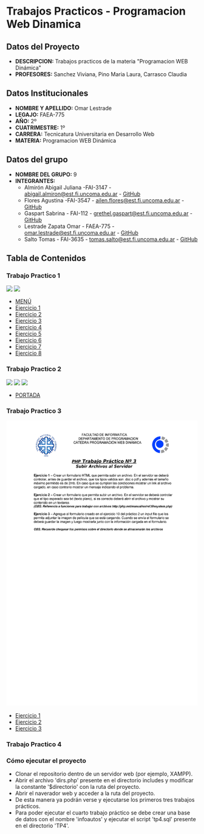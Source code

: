 # Trabajos Practicos - Programacion Web Dinamica
## Datos del Proyecto
- **DESCRIPCION:** Trabajos practicos de la materia "Programacion WEB Dinámica"
- **PROFESORES:** Sanchez Viviana, Pino Maria Laura, Carrasco Claudia
## Datos Institucionales
- **NOMBRE Y APELLIDO:** Omar Lestrade
- **LEGAJO:** FAEA-775
- **AÑO:** 2º
- **CUATRIMESTRE:** 1º
- **CARRERA:** Tecnicatura Universitaria en Desarrollo Web
- **MATERIA:** Programacion WEB Dinámica
## Datos del grupo
- **NOMBRE DEL GRUPO:** 9
- **INTEGRANTES:** 
  - Almirón Abigail Juliana -FAI-3147 - abigail.almiron@est.fi.uncoma.edu.ar - [GitHub](https://github.com/abialmiron/)
  - Flores Agustina -FAI-3547 - ailen.flores@est.fi.uncoma.edu.ar - [GitHub](https://github.com/agusflores1/)
  - Gaspart Sabrina - FAI-112 - grethel.gaspart@est.fi.uncoma.edu.ar - [GitHub](https://github.com/sabrinagaspart)
  - Lestrade Zapata Omar - FAEA-775 - omar.lestrade@est.fi.uncoma.edu.ar - [GitHub](https://github.com/Lestradez)
  - Salto Tomas - FAI-3635 - tomas.salto@est.fi.uncoma.edu.ar - [GitHub](https://github.com/tomassalto)

## Tabla de Contenidos
### Trabajo Practico 1

![](./assets/img/TP1_PHPHTML_20_Página_1.png)
![](./assets/img/TP1_PHPHTML_20_Página_2.png)



- [MENÚ](./TP1/Vista/MENU.html)
- [Ejercicio 1](./TP1/Vista/vistaej1.html)
- [Ejercicio 2](./TP1/Vista/vistaej2.html)
- [Ejercicio 3](./TP1/Vista/vistaej3.html)
- [Ejercicio 4](./TP1/Vista/vistaej4.html)
- [Ejercicio 5](./TP1/Vista/vistaej5.html)
- [Ejercicio 6](./TP1/Vista/vistaej6.html)
- [Ejercicio 7](./TP1/Vista/vistaej7.html)
- [Ejercicio 8](./TP1/Vista/vistaej8.html)
### Trabajo Practico 2
![](./assets/img/TP2_Validacion_20_Página_1.png)
![](./assets/img/TP2_Validacion_20_Página_2.png)
![](./assets/img/TP2_Validacion_20_Página_3.png)

- [PORTADA](./TP2/ej1.html)

### Trabajo Practico 3
![](./assets/img/TP3_SubirArchivos.png)

- [Ejercicio 1](./TP3/Ej1)
- [Ejercicio 2](./TP3/Ej2)
- [Ejercicio 3](./TP3/Ej3)
### Trabajo Practico 4


### Cómo ejecutar el proyecto
- Clonar el repositorio dentro de un servidor web (por ejemplo, XAMPP).
- Abrir el archivo 'dirs.php' presente en el directorio includes y modificar la constante '$directorio' con la ruta del proyecto.
- Abrir el naverador web y acceder a la ruta del proyecto.
- De esta manera ya podrán verse y ejecutarse los primeros tres trabajos prácticos.
- Para poder ejecutar el cuarto trabajo práctico se debe crear una base de datos con el nombre 'infoautos' y ejecutar el script 'tp4.sql' presente en el directorio 'TP4'.



